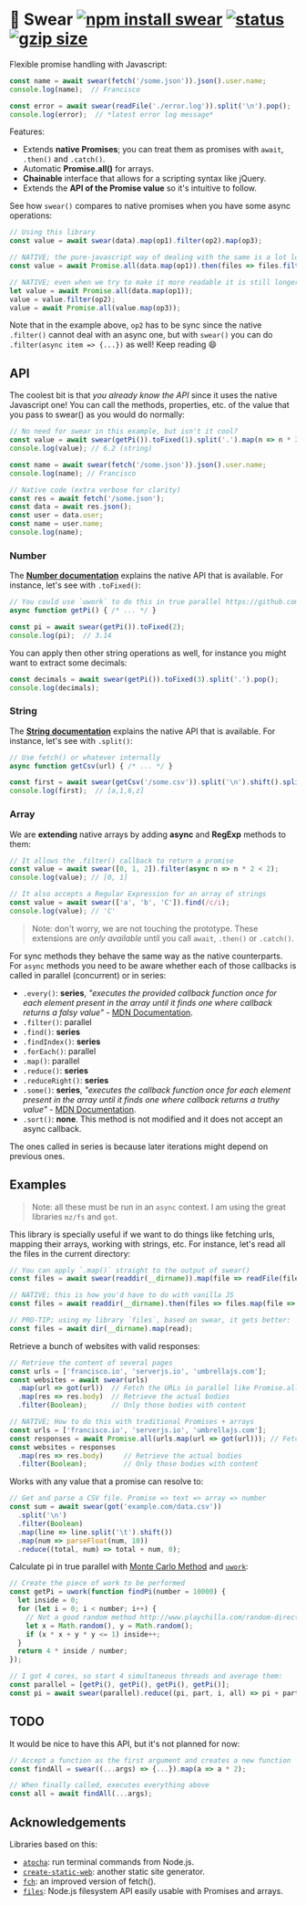 # 🙏 Swear [![npm install swear](https://img.shields.io/badge/npm%20install-swear-blue.svg)](https://www.npmjs.com/package/swear)  [![status](https://circleci.com/gh/franciscop/swear.svg?style=shield)](https://circleci.com/gh/franciscop/swear) [![gzip size](https://img.badgesize.io/franciscop/swear/master/swear.min.js.svg?compression=gzip)](https://github.com/franciscop/swear/blob/master/swear.min.js)

Flexible promise handling with Javascript:

```js
const name = await swear(fetch('/some.json')).json().user.name;
console.log(name);  // Francisco

const error = await swear(readFile('./error.log')).split('\n').pop();
console.log(error);  // *latest error log message*
```

Features:

- Extends **native Promises**; you can treat them as promises with `await`, `.then()` and `.catch()`.
- Automatic **Promise.all()** for arrays.
- **Chainable** interface that allows for a scripting syntax like jQuery.
- Extends the **API of the Promise value** so it's intuitive to follow.

See how `swear()` compares to native promises when you have some async operations:

```js
// Using this library
const value = await swear(data).map(op1).filter(op2).map(op3);

// NATIVE; the pure-javascript way of dealing with the same is a lot longer
const value = await Promise.all(data.map(op1)).then(files => files.filter(op2)).then(files => Promise.all(files.map(op3)));

// NATIVE; even when we try to make it more readable it is still longer:
let value = await Promise.all(data.map(op1));
value = value.filter(op2);
value = await Promise.all(value.map(op3));
```

Note that in the example above, `op2` has to be sync since the native `.filter()` cannot deal with an async one, but with `swear()` you can do `.filter(async item => {...})` as well! Keep reading 😄



## API

The coolest bit is that _you already know the API_ since it uses the native Javascript one! You can call the methods, properties, etc. of the value that you pass to swear() as you would do normally:

```js
// No need for swear in this example, but isn't it cool?
const value = await swear(getPi()).toFixed(1).split('.').map(n => n * 2).join('.');
console.log(value); // 6.2 (string)

const name = await swear(fetch('/some.json')).json().user.name;
console.log(name); // Francisco

// Native code (extra verbose for clarity)
const res = await fetch('/some.json');
const data = await res.json();
const user = data.user;
const name = user.name;
console.log(name);
```



### Number

The [**Number documentation**](https://developer.mozilla.org/en-US/docs/Web/JavaScript/Reference/Global_Objects/Number) explains the native API that is available. For instance, let's see with `.toFixed()`:

```js
// You could use `uwork` to do this in true parallel https://github.com/franciscop/uwork
async function getPi() { /* ... */ }

const pi = await swear(getPi()).toFixed(2);
console.log(pi);  // 3.14
```

You can apply then other string operations as well, for instance you might want to extract some decimals:

```js
const decimals = await swear(getPi()).toFixed(3).split('.').pop();
console.log(decimals);
```



### String

The [**String documentation**](https://developer.mozilla.org/en-US/docs/Web/JavaScript/Reference/Global_Objects/String) explains the native API that is available. For instance, let's see with `.split()`:

```js
// Use fetch() or whatever internally
async function getCsv(url) { /* ... */ }

const first = await swear(getCsv('/some.csv')).split('\n').shift().split(',');
console.log(first);  // [a,1,6,z]
```




### Array

We are **extending** native arrays by adding **async** and **RegExp** methods to them:

```js
// It allows the .filter() callback to return a promise
const value = await swear([0, 1, 2]).filter(async n => n * 2 < 2);
console.log(value); // [0, 1]

// It also accepts a Regular Expression for an array of strings
const value = await swear(['a', 'b', 'C']).find(/c/i);
console.log(value); // 'C'
```

> Note: don't worry, we are not touching the prototype. These extensions are *only available* until you call `await`, `.then()` or `.catch()`.

For sync methods they behave the same way as the native counterparts. For `async` methods you need to be aware whether each of those callbacks is called in parallel (concurrent) or in series:

- `.every()`: **series**, _"executes the provided callback function once for each element present in the array until it finds one where callback returns a falsy value"_ - [MDN Documentation](https://developer.mozilla.org/en-US/docs/Web/JavaScript/Reference/Global_Objects/Array/every#Description).
- `.filter()`: parallel
- `.find()`: **series**
- `.findIndex()`: **series**
- `.forEach()`: parallel
- `.map()`: parallel
- `.reduce()`: **series**
- `.reduceRight()`: **series**
- `.some()`: **series**, _"executes the callback function once for each element present in the array until it finds one where callback returns a truthy value"_ - [MDN Documentation](https://developer.mozilla.org/en-US/docs/Web/JavaScript/Reference/Global_Objects/Array/some#Description).
- `.sort()`: **none**. This method is not modified and it does not accept an async callback.

The ones called in series is because later iterations might depend on previous ones.



## Examples

> Note: all these must be run in an `async` context. I am using the great libraries `mz/fs` and `got`.

This library is specially useful if we want to do things like fetching urls, mapping their arrays, working with strings, etc. For instance, let's read all the files in the current directory:

```js
// You can apply `.map()` straight to the output of swear()
const files = await swear(readdir(__dirname)).map(file => readFile(file, 'utf-8'));

// NATIVE; this is how you'd have to do with vanilla JS
const files = await readdir(__dirname).then(files => files.map(file => readFile(file, 'utf-8')));

// PRO-TIP; using my library `files`, based on swear, it gets better:
const files = await dir(__dirname).map(read);
```

Retrieve a bunch of websites with valid responses:

```js
// Retrieve the content of several pages
const urls = ['francisco.io', 'serverjs.io', 'umbrellajs.com'];
const websites = await swear(urls)
  .map(url => got(url))  // Fetch the URLs in parallel like Promise.all()
  .map(res => res.body)  // Retrieve the actual bodies
  .filter(Boolean);      // Only those bodies with content

// NATIVE; How to do this with traditional Promises + arrays
const urls = ['francisco.io', 'serverjs.io', 'umbrellajs.com'];
const responses = await Promise.all(urls.map(url => got(url))); // Fetch the URLs in parallel
const websites = responses
  .map(res => res.body)     // Retrieve the actual bodies
  .filter(Boolean);         // Only those bodies with content
```

Works with any value that a promise can resolve to:

```js
// Get and parse a CSV file. Promise => text => array => number
const sum = await swear(got('example.com/data.csv'))
  .split('\n')
  .filter(Boolean)
  .map(line => line.split('\t').shift())
  .map(num => parseFloat(num, 10))
  .reduce((total, num) => total + num, 0);
```

Calculate pi in true parallel with [Monte Carlo Method](https://en.wikipedia.org/wiki/Monte_Carlo_method) and [`uwork`](https://github.com/franciscop/uwork):

```js
// Create the piece of work to be performed
const getPi = uwork(function findPi(number = 10000) {
  let inside = 0;
  for (let i = 0; i < number; i++) {
    // Not a good random method http://www.playchilla.com/random-direction-in-2d
    let x = Math.random(), y = Math.random();
    if (x * x + y * y <= 1) inside++;
  }
  return 4 * inside / number;
});

// I got 4 cores, so start 4 simultaneous threads and average them:
const parallel = [getPi(), getPi(), getPi(), getPi()];
const pi = await swear(parallel).reduce((pi, part, i, all) => pi + part / all.length, 0);
```



## TODO

It would be nice to have this API, but it's not planned for now:

```js
// Accept a function as the first argument and creates a new function
const findAll = swear((...args) => {...}).map(a => a * 2);

// When finally called, executes everything above
const all = await findAll(...args);
```



## Acknowledgements

Libraries based on this:

- [`atocha`](https://npmjs.com/package/atocha): run terminal commands from Node.js.
- [`create-static-web`](https://npmjs.com/package/create-static-web): another static site generator.
- [`fch`](https://www.npmjs.com/package/fch): an improved version of fetch().
- [`files`](https://npmjs.com/package/files): Node.js filesystem API easily usable with Promises and arrays.
